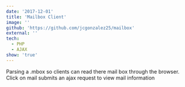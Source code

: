 ```yaml
---
date: '2017-12-01'
title: 'Mailbox Client'
image: ''
github: 'https://github.com/jcgonzalez25/mailbox'
external: ''
tech:
  - PHP
  - AJAX
show: 'true'
---
```


Parsing a .mbox so clients can read there mail box through the browser. Click on mail submits an ajax request to view mail information
